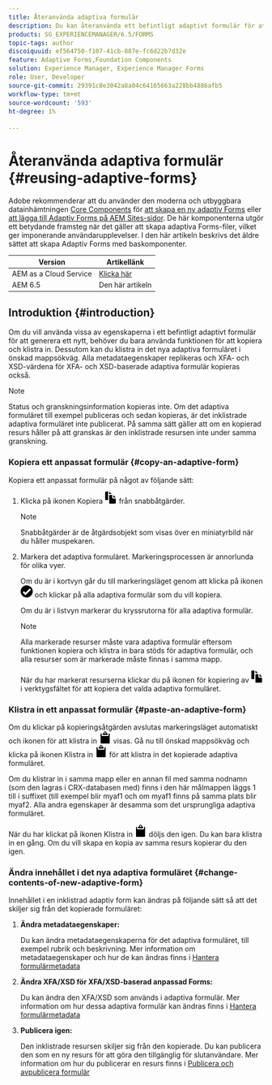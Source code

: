```yaml
---
title: Återanvända adaptiva formulär
description: Du kan återanvända ett befintligt adaptivt formulär för att skapa nya adaptiva formulär.
products: SG_EXPERIENCEMANAGER/6.5/FORMS
topic-tags: author
discoiquuid: ef564750-f107-41cb-887e-fc6d22b7d32e
feature: Adaptive Forms,Foundation Components
solution: Experience Manager, Experience Manager Forms
role: User, Developer
source-git-commit: 29391c8e3042a8a04c64165663a228bb4886afb5
workflow-type: tm+mt
source-wordcount: '593'
ht-degree: 1%

---
```


# Återanvända adaptiva formulär {#reusing-adaptive-forms}

<span class="preview"> Adobe rekommenderar att du använder den moderna och utbyggbara datainhämtningen [Core Components](https://experienceleague.adobe.com/docs/experience-manager-core-components/using/adaptive-forms/introduction.html) för [att skapa en ny adaptiv Forms](/help/forms/using/create-an-adaptive-form-core-components.md) eller [att lägga till Adaptiv Forms på AEM Sites-sidor](/help/forms/using/create-or-add-an-adaptive-form-to-aem-sites-page.md). De här komponenterna utgör ett betydande framsteg när det gäller att skapa adaptiva Forms-filer, vilket ger imponerande användarupplevelser. I den här artikeln beskrivs det äldre sättet att skapa Adaptiv Forms med baskomponenter. </span>

| Version | Artikellänk |
| -------- | ---------------------------- |
| AEM as a Cloud Service | [Klicka här](https://experienceleague.adobe.com/docs/experience-manager-cloud-service/content/forms/adaptive-forms-authoring/authoring-adaptive-forms-foundation-components/manage-metadata/reusing-adaptive-forms.html) |
| AEM 6.5 | Den här artikeln |

## Introduktion {#introduction}

Om du vill använda vissa av egenskaperna i ett befintligt adaptivt formulär för att generera ett nytt, behöver du bara använda funktionen för att kopiera och klistra in. Dessutom kan du klistra in det nya adaptiva formuläret i önskad mappsökväg. Alla metadataegenskaper replikeras och XFA- och XSD-värdena för XFA- och XSD-baserade adaptiva formulär kopieras också.

>[!NOTE]
>
>Status och granskningsinformation kopieras inte. Om det adaptiva formuläret till exempel publiceras och sedan kopieras, är det inklistrade adaptiva formuläret inte publicerat. På samma sätt gäller att om en kopierad resurs håller på att granskas är den inklistrade resursen inte under samma granskning.

### Kopiera ett anpassat formulär {#copy-an-adaptive-form}

Kopiera ett anpassat formulär på något av följande sätt:

1. Klicka på ikonen Kopiera ![aem6forms_copy](assets/aem6forms_copy.png) från snabbåtgärder.

   >[!NOTE]
   >
   >Snabbåtgärder är de åtgärdsobjekt som visas över en miniatyrbild när du håller muspekaren.

1. Markera det adaptiva formuläret. Markeringsprocessen är annorlunda för olika vyer.

   Om du är i kortvyn går du till markeringsläget genom att klicka på ikonen ![aem6forms_check-circle](assets/aem6forms_check-circle.png) och klickar på alla adaptiva formulär som du vill kopiera.

   Om du är i listvyn markerar du kryssrutorna för alla adaptiva formulär.

   >[!NOTE]
   >
   >Alla markerade resurser måste vara adaptiva formulär eftersom funktionen kopiera och klistra in bara stöds för adaptiva formulär, och alla resurser som är markerade måste finnas i samma mapp.

   När du har markerat resurserna klickar du på ikonen för kopiering av ![aem6forms_copy](assets/aem6forms_copy.png) i verktygsfältet för att kopiera det valda adaptiva formuläret.

### Klistra in ett anpassat formulär {#paste-an-adaptive-form}

Om du klickar på kopieringsåtgärden avslutas markeringsläget automatiskt och ikonen för att klistra in ![aem6forms_paste](assets/aem6forms_paste.png) visas. Gå nu till önskad mappsökväg och klicka på ikonen Klistra in ![aem6forms_paste](assets/aem6forms_paste.png) för att klistra in det kopierade adaptiva formuläret.

Om du klistrar in i samma mapp eller en annan fil med samma nodnamn (som den lagras i CRX-databasen med) finns i den här målmappen läggs 1 till i suffixet (till exempel blir myaf1 och om myaf1 finns på samma plats blir myaf2. Alla andra egenskaper är desamma som det ursprungliga adaptiva formuläret.

När du har klickat på ikonen Klistra in ![aem6forms_paste](assets/aem6forms_paste.png) döljs den igen. Du kan bara klistra in en gång. Om du vill skapa en kopia av samma resurs kopierar du den igen.

### Ändra innehållet i det nya adaptiva formuläret {#change-contents-of-new-adaptive-form}

Innehållet i en inklistrad adaptiv form kan ändras på följande sätt så att det skiljer sig från det kopierade formuläret:

1. **Ändra metadataegenskaper:**

   Du kan ändra metadataegenskaperna för det adaptiva formuläret, till exempel rubrik och beskrivning. Mer information om metadataegenskaper och hur de kan ändras finns i [Hantera formulärmetadata](/help/forms/using/manage-form-metadata.md)

1. **Ändra XFA/XSD för XFA/XSD-baserad anpassad Forms:**

   Du kan ändra den XFA/XSD som används i adaptiva formulär. Mer information om hur dessa adaptiva formulär kan ändras finns i [Hantera formulärmetadata](/help/forms/using/manage-form-metadata.md)

1. **Publicera igen:**

   Den inklistrade resursen skiljer sig från den kopierade. Du kan publicera den som en ny resurs för att göra den tillgänglig för slutanvändare. Mer information om hur du publicerar en resurs finns i [Publicera och avpublicera formulär](/help/forms/using/publishing-unpublishing-forms.md)
